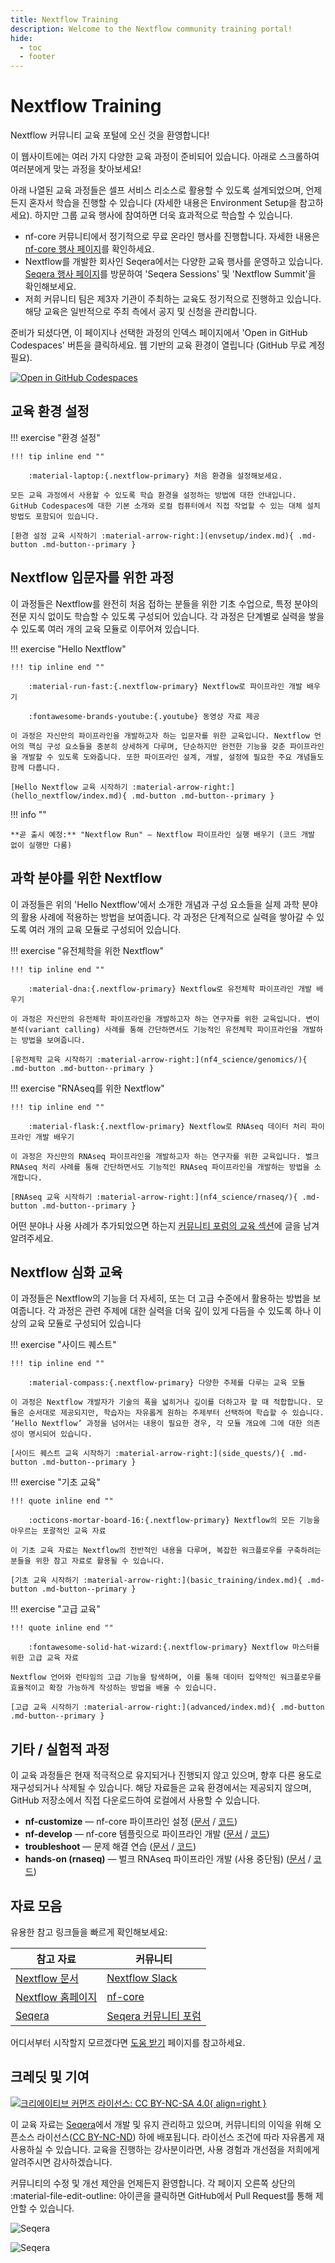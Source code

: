 ```yaml
---
title: Nextflow Training
description: Welcome to the Nextflow community training portal!
hide:
  - toc
  - footer
---
```


# Nextflow Training

Nextflow 커뮤니티 교육 포털에 오신 것을 환영합니다!

이 웹사이트에는 여러 가지 다양한 교육 과정이 준비되어 있습니다. 아래로 스크롤하여 여러분에게 맞는 과정을 찾아보세요!

아래 나열된 교육 과정들은 셀프 서비스 리소스로 활용할 수 있도록 설계되었으며, 언제든지 혼자서 학습을 진행할 수 있습니다 (자세한 내용은 Environment Setup을 참고하세요). 하지만 그룹 교육 행사에 참여하면 더욱 효과적으로 학습할 수 있습니다.

- nf-core 커뮤니티에서 정기적으로 무료 온라인 행사를 진행합니다. 자세한 내용은 [nf-core 행사 페이지](https://nf-co.re/events)를 확인하세요.
- Nextflow를 개발한 회사인 Seqera에서는 다양한 교육 행사를 운영하고 있습니다. [Seqera 행사 페이지](https://seqera.io/events/)를 방문하여 'Seqera Sessions' 및 'Nextflow Summit'을 확인해보세요.
- 저희 커뮤니티 팀은 제3자 기관이 주최하는 교육도 정기적으로 진행하고 있습니다. 해당 교육은 일반적으로 주최 측에서 공지 및 신청을 관리합니다.

준비가 되셨다면, 이 페이지나 선택한 과정의 인덱스 페이지에서 'Open in GitHub Codespaces' 버튼을 클릭하세요. 웹 기반의 교육 환경이 열립니다 (GitHub 무료 계정 필요).

[![Open in GitHub Codespaces](https://github.com/codespaces/badge.svg)](https://codespaces.new/nextflow-io/training?quickstart=1&ref=master)

## 교육 환경 설정

!!! exercise "환경 설정"

    !!! tip inline end ""

        :material-laptop:{.nextflow-primary} 처음 환경을 설정해보세요.

    모든 교육 과정에서 사용할 수 있도록 학습 환경을 설정하는 방법에 대한 안내입니다. GitHub Codespaces에 대한 기본 소개와 로컬 컴퓨터에서 직접 작업할 수 있는 대체 설치 방법도 포함되어 있습니다.

    [환경 설정 교육 시작하기 :material-arrow-right:](envsetup/index.md){ .md-button .md-button--primary }

## Nextflow 입문자를 위한 과정

이 과정들은 Nextflow를 완전히 처음 접하는 분들을 위한 기초 수업으로, 특정 분야의 전문 지식 없이도 학습할 수 있도록 구성되어 있습니다. 각 과정은 단계별로 실력을 쌓을 수 있도록 여러 개의 교육 모듈로 이루어져 있습니다.

!!! exercise "Hello Nextflow"

    !!! tip inline end ""

        :material-run-fast:{.nextflow-primary} Nextflow로 파이프라인 개발 배우기

        :fontawesome-brands-youtube:{.youtube} 동영상 자료 제공

    이 과정은 자신만의 파이프라인을 개발하고자 하는 입문자를 위한 교육입니다. Nextflow 언어의 핵심 구성 요소들을 충분히 상세하게 다루며, 단순하지만 완전한 기능을 갖춘 파이프라인을 개발할 수 있도록 도와줍니다. 또한 파이프라인 설계, 개발, 설정에 필요한 주요 개념들도 함께 다룹니다.

    [Hello Nextflow 교육 시작하기 :material-arrow-right:](hello_nextflow/index.md){ .md-button .md-button--primary }

!!! info ""

    **곧 출시 예정:** "Nextflow Run" — Nextflow 파이프라인 실행 배우기 (코드 개발 없이 실행만 다룸)

<!-- COMMENTED OUT UNTIL THIS IS READY
!!! exercise "Nextflow Run"

    !!! tip inline end ""

        :material-run-fast:{.nextflow-primary} Nextflow 파이프라인 실행 방법 배우기

    이 과정은 기존 파이프라인을 실행하는 방법을 배우고자 하는 입문자를 위한 교육입니다. 기존 파이프라인을 이해하고 실행할 수 있도록 Nextflow 언어의 필수 개념만을 간단히 다루며, 명령줄 환경에서 Nextflow 파이프라인을 설정하고 실행하는 방법을 설명합니다. 또한, 커뮤니티에서 큐레이션한 다양한 파이프라인을 제공하는 nf-core 프로젝트와, 대규모 파이프라인 실행을 관리할 수 있도록 Seqera(Nextflow 개발사)에서 운영하는 플랫폼 등 Nextflow 생태계의 중요한 구성 요소들도 함께 소개합니다.

    [Nextflow Run 교육 시작하기 :material-arrow-right:](nextflow_run/index.md){ .md-button .md-button--primary }
-->

## 과학 분야를 위한 Nextflow

이 과정들은 위의 'Hello Nextflow'에서 소개한 개념과 구성 요소들을 실제 과학 분야의 활용 사례에 적용하는 방법을 보여줍니다. 각 과정은 단계적으로 실력을 쌓아갈 수 있도록 여러 개의 교육 모듈로 구성되어 있습니다.

!!! exercise "유전체학을 위한 Nextflow"

    !!! tip inline end ""

        :material-dna:{.nextflow-primary} Nextflow로 유전체학 파이프라인 개발 배우기

    이 과정은 자신만의 유전체학 파이프라인을 개발하고자 하는 연구자를 위한 교육입니다. 변이 분석(variant calling) 사례를 통해 간단하면서도 기능적인 유전체학 파이프라인을 개발하는 방법을 보여줍니다.

    [유전체학 교육 시작하기 :material-arrow-right:](nf4_science/genomics/){ .md-button .md-button--primary }

!!! exercise "RNAseq를 위한 Nextflow"

    !!! tip inline end ""

        :material-flask:{.nextflow-primary} Nextflow로 RNAseq 데이터 처리 파이프라인 개발 배우기

    이 과정은 자신만의 RNAseq 파이프라인을 개발하고자 하는 연구자를 위한 교육입니다. 벌크 RNAseq 처리 사례를 통해 간단하면서도 기능적인 RNAseq 파이프라인을 개발하는 방법을 소개합니다.

    [RNAseq 교육 시작하기 :material-arrow-right:](nf4_science/rnaseq/){ .md-button .md-button--primary }

어떤 분야나 사용 사례가 추가되었으면 하는지 [커뮤니티 포럼의 교육 섹션](https://community.seqera.io/c/training/)에 글을 남겨 알려주세요.

## Nextflow 심화 교육

이 과정들은 Nextflow의 기능을 더 자세히, 또는 더 고급 수준에서 활용하는 방법을 보여줍니다. 각 과정은 관련 주제에 대한 실력을 더욱 깊이 있게 다듬을 수 있도록 하나 이상의 교육 모듈로 구성되어 있습니다

!!! exercise "사이드 퀘스트"

    !!! tip inline end ""

        :material-compass:{.nextflow-primary} 다양한 주제를 다루는 교육 모듈

    이 과정은 Nextflow 개발자가 기술의 폭을 넓히거나 깊이를 더하고자 할 때 적합합니다. 모듈은 순서대로 제공되지만, 학습자는 자유롭게 원하는 주제부터 선택하여 학습할 수 있습니다. ‘Hello Nextflow’ 과정을 넘어서는 내용이 필요한 경우, 각 모듈 개요에 그에 대한 의존성이 명시되어 있습니다.

    [사이드 퀘스트 교육 시작하기 :material-arrow-right:](side_quests/){ .md-button .md-button--primary }

!!! exercise "기초 교육"

    !!! quote inline end ""

        :octicons-mortar-board-16:{.nextflow-primary} Nextflow의 모든 기능을 아우르는 포괄적인 교육 자료

    이 기초 교육 자료는 Nextflow의 전반적인 내용을 다루며, 복잡한 워크플로우를 구축하려는 분들을 위한 참고 자료로 활용될 수 있습니다.

    [기초 교육 시작하기 :material-arrow-right:](basic_training/index.md){ .md-button .md-button--primary }

!!! exercise "고급 교육"

    !!! quote inline end ""

        :fontawesome-solid-hat-wizard:{.nextflow-primary} Nextflow 마스터를 위한 고급 교육 자료

    Nextflow 언어와 런타임의 고급 기능을 탐색하며, 이를 통해 데이터 집약적인 워크플로우를 효율적이고 확장 가능하게 작성하는 방법을 배울 수 있습니다.

    [고급 교육 시작하기 :material-arrow-right:](advanced/index.md){ .md-button .md-button--primary }

## 기타 / 실험적 과정

이 교육 과정들은 현재 적극적으로 유지되거나 진행되지 않고 있으며, 향후 다른 용도로 재구성되거나 삭제될 수 있습니다. 해당 자료들은 교육 환경에서는 제공되지 않으며, GitHub 저장소에서 직접 다운로드하여 로컬에서 사용할 수 있습니다.

- **nf-customize** — nf-core 파이프라인 설정 ([문서](other/nf_customize) / [코드](../other/nf-customize))
- **nf-develop** — nf-core 템플릿으로 파이프라인 개발 ([문서](other/nf_develop) / [코드](../other/nf-develop))
- **troubleshoot** — 문제 해결 연습 ([문서](other/troubleshoot) / [코드](../other/troubleshoot))
- **hands-on (rnaseq)** — 벌크 RNAseq 파이프라인 개발 (사용 중단됨) ([문서](other/hands_on) / [코드](../other/hands-on))

## 자료 모음

유용한 참고 링크들을 빠르게 확인해보세요:

| 참고 자료                                                   | 커뮤니티                                                     |
| ----------------------------------------------------------- | ------------------------------------------------------------ |
| [Nextflow 문서](https://nextflow.io/docs/latest/index.html) | [Nextflow Slack](https://www.nextflow.io/slack-invite.html)  |
| [Nextflow 홈페이지](https://nextflow.io/)                   | [nf-core](https://nf-co.re/)                                 |
| [Seqera](https://seqera.io/)                                | [Seqera 커뮤니티 포럼](https://community.seqera.io)          |

어디서부터 시작할지 모르겠다면 [도움 받기](help.md) 페이지를 참고하세요.

## 크레딧 및 기여

[![크리에이티브 커먼즈 라이선스: CC BY-NC-SA 4.0](assets/img/cc_by-nc-nd.svg){ align=right }](https://creativecommons.org/licenses/by-nc-nd/4.0/)

이 교육 자료는 [Seqera](https://seqera.io)에서 개발 및 유지 관리하고 있으며, 커뮤니티의 이익을 위해 오픈소스 라이선스([CC BY-NC-ND](https://creativecommons.org/licenses/by-nc-nd/4.0/)) 하에 배포됩니다. 라이선스 조건에 따라 자유롭게 재사용하실 수 있습니다. 교육을 진행하는 강사분이라면, 사용 경험과 개선점을 저희에게 알려주시면 감사하겠습니다.

커뮤니티의 수정 및 개선 제안을 언제든지 환영합니다. 각 페이지 오른쪽 상단의 :material-file-edit-outline: 아이콘을 클릭하면 GitHub에서 Pull Request를 통해 제안할 수 있습니다.

<div markdown class="homepage_logos">

![Seqera](assets/img/seqera_logo.png#only-light)

![Seqera](assets/img/seqera_logo_dark.png#only-dark)

</div>
